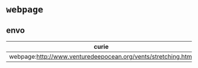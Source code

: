 # `webpage`

## envo

| curie                                                         |   usages | nodes                                                         |
|---------------------------------------------------------------|----------|---------------------------------------------------------------|
| webpage:http://www.venturedeepocean.org/vents/stretching.html |        1 | [ENVO:00002277](http://purl.obolibrary.org/obo/ENVO_00002277) |

